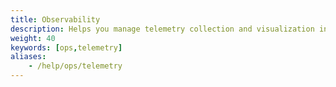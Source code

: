 ```yaml
---
title: Observability
description: Helps you manage telemetry collection and visualization in a running mesh.
weight: 40
keywords: [ops,telemetry]
aliases:
    - /help/ops/telemetry
---
```

